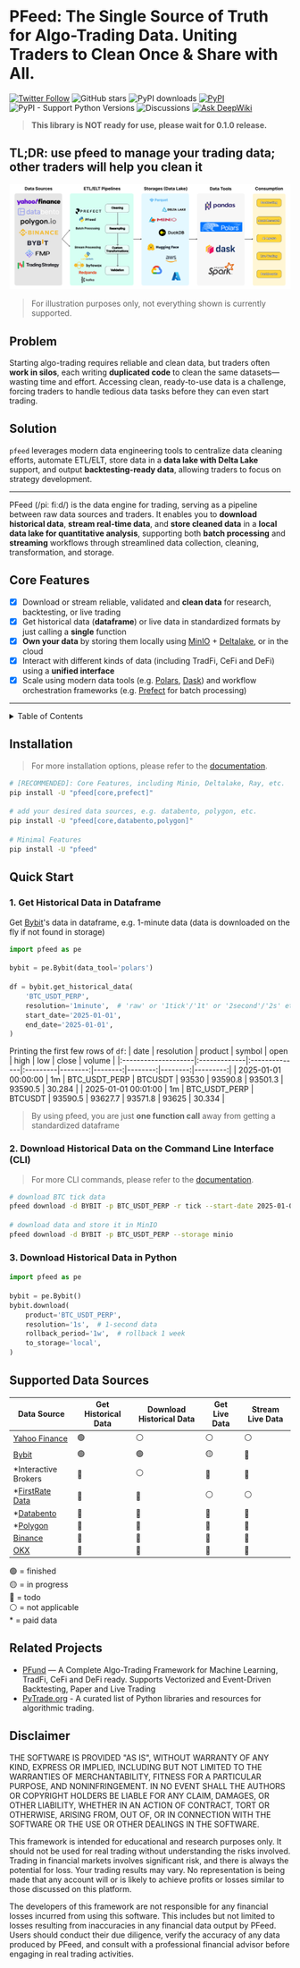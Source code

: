 # PFeed: The Single Source of Truth for Algo-Trading Data. Uniting Traders to Clean Once & Share with All.

[![Twitter Follow](https://img.shields.io/twitter/follow/pfund_ai?style=social)](https://x.com/pfund_ai)
![GitHub stars](https://img.shields.io/github/stars/PFund-Software-Ltd/pfeed?style=social)
![PyPI downloads](https://img.shields.io/pypi/dm/pfeed?label=downloads)
[![PyPI](https://img.shields.io/pypi/v/pfeed.svg)](https://pypi.org/project/pfeed)
![PyPI - Support Python Versions](https://img.shields.io/pypi/pyversions/pfeed)
![Discussions](https://img.shields.io/badge/Discussions-Let's%20Chat-green)
[![Ask DeepWiki](https://deepwiki.com/badge.svg)](https://deepwiki.com/PFund-Software-Ltd/pfeed)
<!-- [![Jupyter Book Badge](https://raw.githubusercontent.com/PFund-Software-Ltd/pfeed/main/docs/images/jupyterbook.svg)](https://jupyterbook.org) -->
<!-- [![Poetry](https://img.shields.io/endpoint?url=https://python-poetry.org/badge/v0.json)](https://python-poetry.org/) -->

[MinIO]: https://min.io/
[Deltalake]: https://github.com/delta-io/delta-rs
[PFund]: https://github.com/PFund-Software-Ltd/pfund
[Polars]: https://github.com/pola-rs/polars
[Dask]: https://www.dask.org/
[Spark]: https://spark.apache.org/docs/latest/api/python/index.html
[PyTrade.org]: https://pytrade.org
[Yahoo Finance]: https://github.com/ranaroussi/yfinance
[Bybit]: https://public.bybit.com
[Binance]: https://data.binance.vision
[OKX]: https://www.okx.com/data-download
[Databento]: https://databento.com/
[Polygon]: https://polygon.io/
[FirstRate Data]: https://firstratedata.com
[Prefect]: https://www.prefect.io/

> **This library is NOT ready for use, please wait for 0.1.0 release.**

## TL;DR: use pfeed to manage your trading data; other traders will help you clean it
![PFeed Architecture](./docs/images/pfeed.png)
> For illustration purposes only, not everything shown is currently supported.

## Problem
Starting algo-trading requires reliable and clean data, but traders often **work in silos**, each writing **duplicated code** to clean the same datasets—wasting time and effort. Accessing clean, ready-to-use data is a challenge, forcing traders to handle tedious data tasks before they can even start trading.

## Solution
`pfeed` leverages modern data engineering tools to centralize data cleaning efforts, automate ETL/ELT, store data in a **data lake with Delta Lake** support, and output **backtesting-ready data**, allowing traders to focus on strategy development.

---
PFeed (/piː fiːd/) is the data engine for trading, serving as a pipeline between raw data sources and traders. It enables you to **download historical data**, **stream real-time data**, and **store cleaned data** in a **local data lake for quantitative analysis**, supporting both **batch processing** and **streaming** workflows through streamlined data collection, cleaning, transformation, and storage.

## Core Features
- [x] Download or stream reliable, validated and **clean data** for research, backtesting, or live trading
- [x] Get historical data (**dataframe**) or live data in standardized formats by just calling a **single** function
- [x] **Own your data** by storing them locally using [MinIO] + [Deltalake], or in the cloud
- [x] Interact with different kinds of data (including TradFi, CeFi and DeFi) using a **unified interface**
- [x] Scale using modern data tools (e.g. [Polars], [Dask]) and workflow orchestration frameworks (e.g. [Prefect] for batch processing)

---

<details>
<summary>Table of Contents</summary>

- [Installation](#installation)
- [Quick Start](#quick-start)
    - [Get Historical Data in Dataframe](#1-get-historical-data-in-dataframe)
    - [Download Historical Data on Command Line](#2-download-historical-data-on-the-command-line-interface-cli)
    - [Download Historical Data in Python](#3-download-historical-data-in-python)
- [Supported Data Sources](#supported-data-sources)
- [Related Projects](#related-projects)
- [Disclaimer](#disclaimer)

</details>



## Installation
> For more installation options, please refer to the [documentation](https://pfeed-docs.pfund.ai/installation).
```bash
# [RECOMMENDED]: Core Features, including Minio, Deltalake, Ray, etc.
pip install -U "pfeed[core,prefect]"

# add your desired data sources, e.g. databento, polygon, etc.
pip install -U "pfeed[core,databento,polygon]"

# Minimal Features
pip install -U "pfeed"
```



## Quick Start
### 1. Get Historical Data in Dataframe
Get [Bybit]'s data in dataframe, e.g. 1-minute data (data is downloaded on the fly if not found in storage)

```python
import pfeed as pe

bybit = pe.Bybit(data_tool='polars')

df = bybit.get_historical_data(
    'BTC_USDT_PERP',
    resolution='1minute',  # 'raw' or '1tick'/'1t' or '2second'/'2s' etc.
    start_date='2025-01-01',
    end_date='2025-01-01',
)
```

Printing the first few rows of `df`:
| date                | resolution   | product       | symbol   |    open |    high |     low |   close |   volume |
|:--------------------|:-------------|:--------------|:---------|--------:|--------:|--------:|--------:|---------:|
| 2025-01-01 00:00:00 | 1m           | BTC_USDT_PERP | BTCUSDT  | 93530   | 93590.8 | 93501.3 | 93590.5 |   30.284 |
| 2025-01-01 00:01:00 | 1m           | BTC_USDT_PERP | BTCUSDT  | 93590.5 | 93627.7 | 93571.8 | 93625   |   30.334 |

> By using pfeed, you are just **one function call** away from getting a standardized dataframe

### 2. Download Historical Data on the Command Line Interface (CLI)
> For more CLI commands, please refer to the [documentation](https://pfeed-docs.pfund.ai/cli-commands).
```bash
# download BTC tick data
pfeed download -d BYBIT -p BTC_USDT_PERP -r tick --start-date 2025-01-01 --end-date 2025-02-01

# download data and store it in MinIO
pfeed download -d BYBIT -p BTC_USDT_PERP --storage minio
```

### 3. Download Historical Data in Python
```python
import pfeed as pe

bybit = pe.Bybit()
bybit.download(
    product='BTC_USDT_PERP',
    resolution='1s',  # 1-second data
    rollback_period='1w',  # rollback 1 week
    to_storage='local',
)
```



## Supported Data Sources
| Data Source          | Get Historical Data | Download Historical Data | Get Live Data | Stream Live Data |
| -------------------- | ------------------- | ------------------------ | --------------| ---------------- |
| [Yahoo Finance]      | 🟢                  | ⚪                        | ⚪            | ⚪               |
| [Bybit]              | 🟢                  | 🟢                        | 🟡            | 🔴               |
| *Interactive Brokers | 🔴                  | ⚪                        | 🔴            | 🔴               |
| *[FirstRate Data]    | 🔴                  | 🔴                        | ⚪            | ⚪               |
| *[Databento]         | 🔴                  | 🔴                        | 🔴            | 🔴               |
| *[Polygon]           | 🔴                  | 🔴                        | 🔴            | 🔴               |
| [Binance]            | 🔴                  | 🔴                        | 🔴            | 🔴               |
| [OKX]                | 🔴                  | 🔴                        | 🔴            | 🔴               |

🟢 = finished \
🟡 = in progress \
🔴 = todo \
⚪ = not applicable \
\* = paid data



## Related Projects
- [PFund] — A Complete Algo-Trading Framework for Machine Learning, TradFi, CeFi and DeFi ready. Supports Vectorized and Event-Driven Backtesting, Paper and Live Trading
- [PyTrade.org] - A curated list of Python libraries and resources for algorithmic trading.



## Disclaimer
THE SOFTWARE IS PROVIDED "AS IS", WITHOUT WARRANTY OF ANY KIND, EXPRESS OR IMPLIED, INCLUDING BUT NOT LIMITED TO THE WARRANTIES OF MERCHANTABILITY, FITNESS FOR A PARTICULAR PURPOSE, AND NONINFRINGEMENT. IN NO EVENT SHALL THE AUTHORS OR COPYRIGHT HOLDERS BE LIABLE FOR ANY CLAIM, DAMAGES, OR OTHER LIABILITY, WHETHER IN AN ACTION OF CONTRACT, TORT OR OTHERWISE, ARISING FROM, OUT OF, OR IN CONNECTION WITH THE SOFTWARE OR THE USE OR OTHER DEALINGS IN THE SOFTWARE.

This framework is intended for educational and research purposes only. It should not be used for real trading without understanding the risks involved. Trading in financial markets involves significant risk, and there is always the potential for loss. Your trading results may vary. No representation is being made that any account will or is likely to achieve profits or losses similar to those discussed on this platform.

The developers of this framework are not responsible for any financial losses incurred from using this software. This includes but not limited to losses resulting from inaccuracies in any financial data output by PFeed. Users should conduct their due diligence, verify the accuracy of any data produced by PFeed, and consult with a professional financial advisor before engaging in real trading activities.
